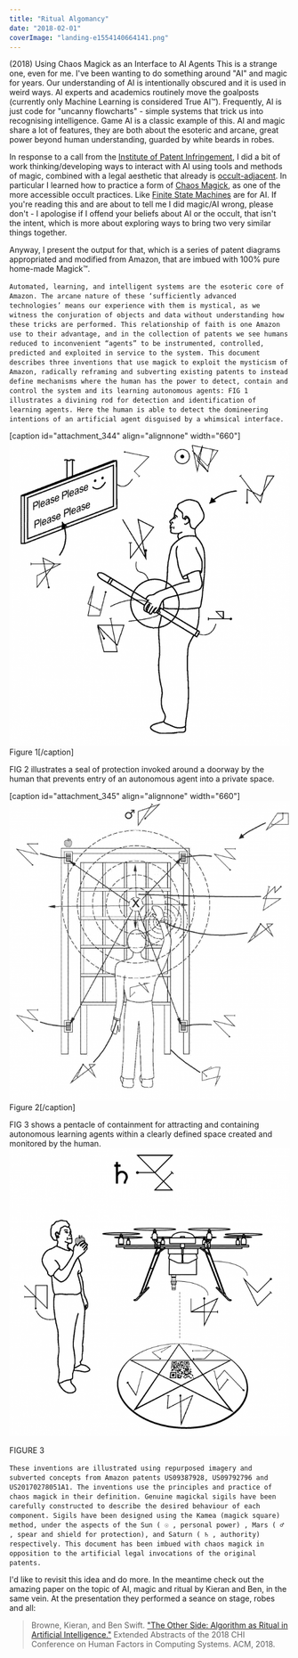 ```yaml
---
title: "Ritual Algomancy"
date: "2018-02-01"
coverImage: "landing-e1554140664141.png"
---
```


(2018) Using Chaos Magick as an Interface to AI Agents This is a strange one, even for me. I've been wanting to do something around "AI" and magic for years. Our understanding of AI is intentionally obscured and it is used in weird ways. AI experts and academics routinely move the goalposts (currently only Machine Learning is considered True AI™). Frequently, AI is just code for "uncanny flowcharts" - simple systems that trick us into recognising intelligence. Game AI is a classic example of this. AI and magic share a lot of features, they are both about the esoteric and arcane, great power beyond human understanding, guarded by white beards in robes.

In response to a call from the [Institute of Patent Infringement](https://work-body-leisure.hetnieuweinstituut.nl/open-call-patent-violation-institute-patent-infringement), I did a bit of work thinking/developing ways to interact with AI using tools and methods of magic, combined with a legal aesthetic that already is [occult-adjacent](https://www.youtube.com/watch?v=CkNfxHw5wo8). In particular I learned how to practice a form of [Chaos Magick](https://www.amazon.co.uk/Condensed-Chaos-Introduction-Occult-Studies/dp/1935150669 "non-referral Amazon link to Chaos Magick book"), as one of the more accessible occult practices. Like [Finite State Machines](https://en.wikipedia.org/wiki/Finite-state_machine) are for AI. If you're reading this and are about to tell me I did magic/AI wrong, please don't - I apologise if I offend your beliefs about AI or the occult, that isn't the intent, which is more about exploring ways to bring two very similar things together.

Anyway, I present the output for that, which is a series of patent diagrams appropriated and modified from Amazon, that are imbued with 100% pure home-made Magick™.

`Automated, learning, and intelligent systems are the esoteric core of Amazon. The arcane nature of these ‘sufficiently advanced technologies’ means our experience with them is mystical, as we witness the conjuration of objects and data without understanding how these tricks are performed. This relationship of faith is one Amazon use to their advantage, and in the collection of patents we see humans reduced to inconvenient “agents” to be instrumented, controlled, predicted and exploited in service to the system. This document describes three inventions that use magick to exploit the mysticism of Amazon, radically reframing and subverting existing patents to instead define mechanisms where the human has the power to detect, contain and control the system and its learning autonomous agents: FIG 1 illustrates a divining rod for detection and identification of learning agents. Here the human is able to detect the domineering intentions of an artificial agent disguised by a whimsical interface.`

\[caption id="attachment\_344" align="alignnone" width="660"\]![](images/dowsing-e1606431064638.png) Figure 1\[/caption\]

FIG 2 illustrates a seal of protection invoked around a doorway by the human that prevents entry of an autonomous agent into a private space.

\[caption id="attachment\_345" align="alignnone" width="660"\]![](images/protection-e1606431129181.png) Figure 2\[/caption\]

FIG 3 shows a pentacle of containment for attracting and containing autonomous learning agents within a clearly defined space created and monitored by the human.![](images/landing-e1606431194466.png)

FIGURE 3

`These inventions are illustrated using repurposed imagery and subverted concepts from Amazon patents US09387928, US09792796 and US20170278051A1. The inventions use the principles and practice of chaos magick in their definition. Genuine magickal sigils have been carefully constructed to describe the desired behaviour of each component. Sigils have been designed using the Kamea (magick square) method, under the aspects of the Sun ( ☉ , personal power) , Mars ( ♂ , spear and shield for protection), and Saturn ( ♄ , authority) respectively. This document has been imbued with chaos magick in opposition to the artificial legal invocations of the original patents.`

I'd like to revisit this idea and do more. In the meantime check out the amazing paper on the topic of AI, magic and ritual by Kieran and Ben, in the same vein. At the presentation they performed a seance on stage, robes and all:

> Browne, Kieran, and Ben Swift. ["The Other Side: Algorithm as Ritual in Artificial Intelligence."](https://dl.acm.org/citation.cfm?id=3188404) Extended Abstracts of the 2018 CHI Conference on Human Factors in Computing Systems. ACM, 2018.
